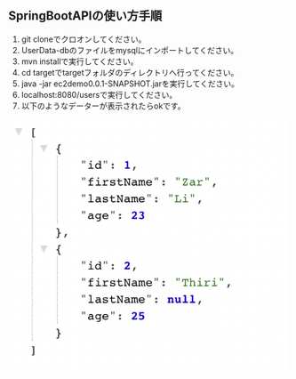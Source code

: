 ## SpringBootAPIの使い方手順
1. git cloneでクロオンしてください。
2. UserData-dbのファイルをmysqlにインポートしてください。
3. mvn installで実行してください。
4. cd targetでtargetフォルダのディレクトリへ行ってください。
5. java -jar ec2demo0.0.1-SNAPSHOT.jarを実行してください。
6. localhost:8080/usersで実行してください。
7. 以下のようなデーターが表示されたらokです。

![alt text for screen readers](https://github.com/ZarLiHninn/SpringBootAPI/blob/main/images/Screen%20Shot%202022-02-25%20at%203.43.44%20PM.png "user lists")
